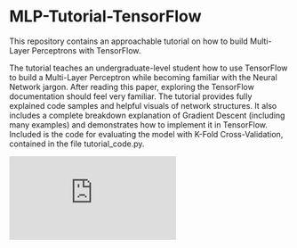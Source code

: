 # MLP-Tutorial-TensorFlow

This repository contains an approachable tutorial on how to build Multi-Layer Perceptrons with TensorFlow.

The tutorial teaches an undergraduate-level student how to use TensorFlow to build a Multi-Layer Perceptron while becoming familiar with the Neural Network jargon. After reading this paper, exploring the TensorFlow documentation should feel very familiar. The tutorial provides fully explained code samples and helpful visuals of network structures. It also includes a complete breakdown explanation of Gradient Descent (including many examples) and demonstrates how to implement it in TensorFlow. Included is the code for evaluating the model with K-Fold Cross-Validation, contained in the file tutorial_code.py.

![Tutorial Sample](https://github.com/davidavzP/MLP-Tutorial-TensorFlow/blob/5f1cd59a326c4371dd6620469f709bc5bd201176/TutorialSample.pdf)
